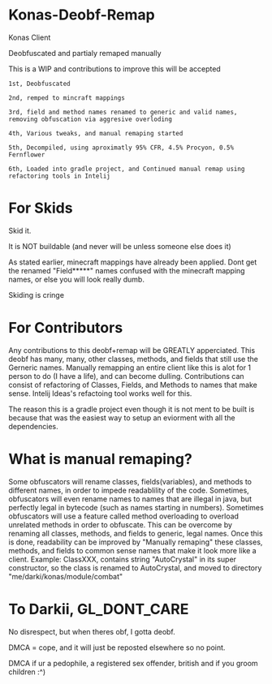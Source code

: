 # Konas-Deobf-Remap
Konas Client

Deobfuscated and partialy remaped manually

This is a WIP and contributions to improve this will be accepted

```
1st, Deobfuscated

2nd, remped to mincraft mappings

3rd, field and method names renamed to generic and valid names, removing obfuscation via aggresive overloding

4th, Various tweaks, and manual remaping started

5th, Decompiled, using aproximatly 95% CFR, 4.5% Procyon, 0.5% Fernflower

6th, Loaded into gradle project, and Continued manual remap using refactoring tools in Intelij
```

# For Skids

Skid it.

It is NOT buildable (and never will be unless someone else does it)

As stated earlier, minecraft mappings have already been applied. Dont get the renamed "Field*****" names confused with the minecraft mapping names, or else you will look really dumb.

Skiding is cringe


# For Contributors

Any contributions to this deobf+remap will be GREATLY apperciated. This deobf has many, many, other classes, methods, and fields that still use the Gerneric names. Manually remapping an entire client like this is alot for 1 person to do (I have a life), and can become dulling. Contributions can consist of refactoring of Classes, Fields, and Methods to names that make sense. Intelij Ideas's refactoing tool works well for this.

The reason this is a gradle project even though it is not ment to be built is because that was the easiest way to setup an eviorment with all the dependencies.

# What is manual remaping?

Some obfuscators will rename classes, fields(variables), and methods to different names, in order to impede readablility of the code. Sometimes, obfuscators will even rename names to names that are illegal in java, but perfectly legal in bytecode (such as names starting in numbers). Sometimes obfuscators will use a feature called method overloading to overload unrelated methods in order to obfuscate. This can be overcome by renaming all classes, methods, and fields to generic, legal names. Once this is done, readability can be improved by "Manually remaping" these classes, methods, and fields to common sense names that make it look more like a client. Example: ClassXXX, contains string "AutoCrystal" in its super constructor, so the class is renamed to AutoCrystal, and moved to directory "me/darki/konas/module/combat"

# To Darkii, GL_DONT_CARE

No disrespect, but when theres obf, I gotta deobf. 

DMCA = cope, and it will just be reposted elsewhere so no point.

DMCA if ur a pedophile, a registered sex offender, british and if you groom children :^)
